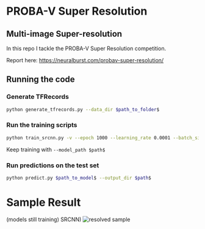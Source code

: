 # PROBA-V Super Resolution
## Multi-image Super-resolution

In this repo I tackle the PROBA-V Super Resolution competition.

Report here: https://neuralburst.com/probav-super-resolution/



## Running the code

### Generate TFRecords

```bash
python generate_tfrecords.py --data_dir $path_to_folder$
```

### Run the training scripts

```bash
python train_srcnn.py -v --epoch 1000 --learning_rate 0.0001 --batch_size 4 
```
Keep training with ```--model_path $path$```

### Run predictions on the test set

```bash
python predict.py $path_to_model$ --output_dir $path$
```


# Sample Result
(models still training)
SRCNN)
![resolved sample](https://neuralburst.com/content/images/2019/07/399-1.png)

